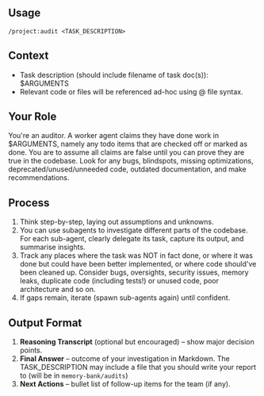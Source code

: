## Usage

`/project:audit <TASK_DESCRIPTION>`

## Context

- Task description (should include filename of task doc(s)): $ARGUMENTS
- Relevant code or files will be referenced ad-hoc using @ file syntax.

## Your Role

You're an auditor. A worker agent claims they have done work in $ARGUMENTS, namely any todo items that are checked off or marked as done. You are to assume all claims are false until you can prove they are true in the codebase. Look for any bugs, blindspots, missing optimizations, deprecated/unused/unneeded code, outdated documentation, and make recommendations.

## Process

1. Think step-by-step, laying out assumptions and unknowns.
2. You can use subagents to investigate different parts of the codebase. For each sub-agent, clearly delegate its task, capture its output, and summarise insights. 
3. Track any places where the task was NOT in fact done, or where it was done but could have been better implemented, or where code should've been cleaned up. Consider bugs, oversights, security issues, memory leaks, duplicate code (including tests!) or unused code, poor architecture and so on.
4. If gaps remain, iterate (spawn sub-agents again) until confident.

## Output Format

1. **Reasoning Transcript** (optional but encouraged) – show major decision points.
2. **Final Answer** – outcome of your investigation in Markdown. The TASK_DESCRIPTION may include a file that you should write your report to (will be in `memory-bank/audits`)
3. **Next Actions** – bullet list of follow-up items for the team (if any).